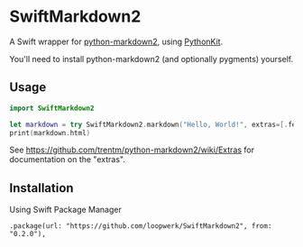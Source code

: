 # SwiftMarkdown2

A Swift wrapper for [python-markdown2](https://github.com/trentm/python-markdown2), using [PythonKit](https://github.com/pvieito/PythonKit).

You'll need to install python-markdown2 (and optionally pygments) yourself.

## Usage

``` swift
import SwiftMarkdown2

let markdown = try SwiftMarkdown2.markdown("Hello, World!", extras=[.fencedCodeBlocks])
print(markdown.html)
```

See https://github.com/trentm/python-markdown2/wiki/Extras for documentation on the "extras".

## Installation

Using Swift Package Manager

```
.package(url: "https://github.com/loopwerk/SwiftMarkdown2", from: "0.2.0"),
```
